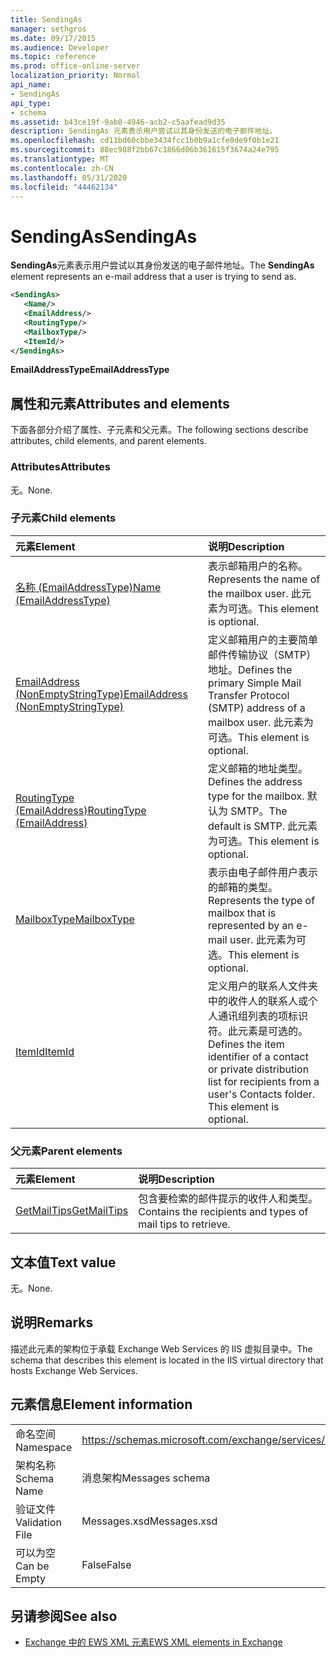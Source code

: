 ```yaml
---
title: SendingAs
manager: sethgros
ms.date: 09/17/2015
ms.audience: Developer
ms.topic: reference
ms.prod: office-online-server
localization_priority: Normal
api_name:
- SendingAs
api_type:
- schema
ms.assetid: b43ce19f-9ab0-4946-acb2-c5aafead9d35
description: SendingAs 元素表示用户尝试以其身份发送的电子邮件地址。
ms.openlocfilehash: cd11bd60cbbe3434fcc1b0b9a1cfe0de9f0b1e21
ms.sourcegitcommit: 88ec988f2bb67c1866d06b361615f3674a24e795
ms.translationtype: MT
ms.contentlocale: zh-CN
ms.lasthandoff: 05/31/2020
ms.locfileid: "44462134"
---
```

# <a name="sendingas"></a><span data-ttu-id="69ead-103">SendingAs</span><span class="sxs-lookup"><span data-stu-id="69ead-103">SendingAs</span></span>

<span data-ttu-id="69ead-104">**SendingAs**元素表示用户尝试以其身份发送的电子邮件地址。</span><span class="sxs-lookup"><span data-stu-id="69ead-104">The **SendingAs** element represents an e-mail address that a user is trying to send as.</span></span> 
  
```XML
<SendingAs>
   <Name/>
   <EmailAddress/>
   <RoutingType/>
   <MailboxType/>
   <ItemId/>
</SendingAs>
```

 <span data-ttu-id="69ead-105">**EmailAddressType**</span><span class="sxs-lookup"><span data-stu-id="69ead-105">**EmailAddressType**</span></span>
## <a name="attributes-and-elements"></a><span data-ttu-id="69ead-106">属性和元素</span><span class="sxs-lookup"><span data-stu-id="69ead-106">Attributes and elements</span></span>

<span data-ttu-id="69ead-107">下面各部分介绍了属性、子元素和父元素。</span><span class="sxs-lookup"><span data-stu-id="69ead-107">The following sections describe attributes, child elements, and parent elements.</span></span>
  
### <a name="attributes"></a><span data-ttu-id="69ead-108">Attributes</span><span class="sxs-lookup"><span data-stu-id="69ead-108">Attributes</span></span>

<span data-ttu-id="69ead-109">无。</span><span class="sxs-lookup"><span data-stu-id="69ead-109">None.</span></span>
  
### <a name="child-elements"></a><span data-ttu-id="69ead-110">子元素</span><span class="sxs-lookup"><span data-stu-id="69ead-110">Child elements</span></span>

|<span data-ttu-id="69ead-111">**元素**</span><span class="sxs-lookup"><span data-stu-id="69ead-111">**Element**</span></span>|<span data-ttu-id="69ead-112">**说明**</span><span class="sxs-lookup"><span data-stu-id="69ead-112">**Description**</span></span>|
|:-----|:-----|
|[<span data-ttu-id="69ead-113">名称 (EmailAddressType)</span><span class="sxs-lookup"><span data-stu-id="69ead-113">Name (EmailAddressType)</span></span>](name-emailaddresstype.md) <br/> |<span data-ttu-id="69ead-114">表示邮箱用户的名称。</span><span class="sxs-lookup"><span data-stu-id="69ead-114">Represents the name of the mailbox user.</span></span> <span data-ttu-id="69ead-115">此元素为可选。</span><span class="sxs-lookup"><span data-stu-id="69ead-115">This element is optional.</span></span>  <br/> |
|[<span data-ttu-id="69ead-116">EmailAddress (NonEmptyStringType)</span><span class="sxs-lookup"><span data-stu-id="69ead-116">EmailAddress (NonEmptyStringType)</span></span>](emailaddress-nonemptystringtype.md) <br/> |<span data-ttu-id="69ead-117">定义邮箱用户的主要简单邮件传输协议（SMTP）地址。</span><span class="sxs-lookup"><span data-stu-id="69ead-117">Defines the primary Simple Mail Transfer Protocol (SMTP) address of a mailbox user.</span></span> <span data-ttu-id="69ead-118">此元素为可选。</span><span class="sxs-lookup"><span data-stu-id="69ead-118">This element is optional.</span></span>  <br/> |
|[<span data-ttu-id="69ead-119">RoutingType (EmailAddress)</span><span class="sxs-lookup"><span data-stu-id="69ead-119">RoutingType (EmailAddress)</span></span>](routingtype-emailaddress.md) <br/> |<span data-ttu-id="69ead-120">定义邮箱的地址类型。</span><span class="sxs-lookup"><span data-stu-id="69ead-120">Defines the address type for the mailbox.</span></span> <span data-ttu-id="69ead-121">默认为 SMTP。</span><span class="sxs-lookup"><span data-stu-id="69ead-121">The default is SMTP.</span></span> <span data-ttu-id="69ead-122">此元素为可选。</span><span class="sxs-lookup"><span data-stu-id="69ead-122">This element is optional.</span></span>  <br/> |
|[<span data-ttu-id="69ead-123">MailboxType</span><span class="sxs-lookup"><span data-stu-id="69ead-123">MailboxType</span></span>](mailboxtype.md) <br/> |<span data-ttu-id="69ead-124">表示由电子邮件用户表示的邮箱的类型。</span><span class="sxs-lookup"><span data-stu-id="69ead-124">Represents the type of mailbox that is represented by an e-mail user.</span></span> <span data-ttu-id="69ead-125">此元素为可选。</span><span class="sxs-lookup"><span data-stu-id="69ead-125">This element is optional.</span></span>  <br/> |
|[<span data-ttu-id="69ead-126">ItemId</span><span class="sxs-lookup"><span data-stu-id="69ead-126">ItemId</span></span>](itemid.md) <br/> |<span data-ttu-id="69ead-p105">定义用户的联系人文件夹中的收件人的联系人或个人通讯组列表的项标识符。此元素是可选的。</span><span class="sxs-lookup"><span data-stu-id="69ead-p105">Defines the item identifier of a contact or private distribution list for recipients from a user's Contacts folder. This element is optional.</span></span>  <br/> |
   
### <a name="parent-elements"></a><span data-ttu-id="69ead-129">父元素</span><span class="sxs-lookup"><span data-stu-id="69ead-129">Parent elements</span></span>

|<span data-ttu-id="69ead-130">**元素**</span><span class="sxs-lookup"><span data-stu-id="69ead-130">**Element**</span></span>|<span data-ttu-id="69ead-131">**说明**</span><span class="sxs-lookup"><span data-stu-id="69ead-131">**Description**</span></span>|
|:-----|:-----|
|[<span data-ttu-id="69ead-132">GetMailTips</span><span class="sxs-lookup"><span data-stu-id="69ead-132">GetMailTips</span></span>](getmailtips.md) <br/> |<span data-ttu-id="69ead-133">包含要检索的邮件提示的收件人和类型。</span><span class="sxs-lookup"><span data-stu-id="69ead-133">Contains the recipients and types of mail tips to retrieve.</span></span>  <br/> |
   
## <a name="text-value"></a><span data-ttu-id="69ead-134">文本值</span><span class="sxs-lookup"><span data-stu-id="69ead-134">Text value</span></span>

<span data-ttu-id="69ead-135">无。</span><span class="sxs-lookup"><span data-stu-id="69ead-135">None.</span></span>
  
## <a name="remarks"></a><span data-ttu-id="69ead-136">说明</span><span class="sxs-lookup"><span data-stu-id="69ead-136">Remarks</span></span>

<span data-ttu-id="69ead-137">描述此元素的架构位于承载 Exchange Web Services 的 IIS 虚拟目录中。</span><span class="sxs-lookup"><span data-stu-id="69ead-137">The schema that describes this element is located in the IIS virtual directory that hosts Exchange Web Services.</span></span>
  
## <a name="element-information"></a><span data-ttu-id="69ead-138">元素信息</span><span class="sxs-lookup"><span data-stu-id="69ead-138">Element information</span></span>

|||
|:-----|:-----|
|<span data-ttu-id="69ead-139">命名空间</span><span class="sxs-lookup"><span data-stu-id="69ead-139">Namespace</span></span>  <br/> |https://schemas.microsoft.com/exchange/services/2006/messages  <br/> |
|<span data-ttu-id="69ead-140">架构名称</span><span class="sxs-lookup"><span data-stu-id="69ead-140">Schema Name</span></span>  <br/> |<span data-ttu-id="69ead-141">消息架构</span><span class="sxs-lookup"><span data-stu-id="69ead-141">Messages schema</span></span>  <br/> |
|<span data-ttu-id="69ead-142">验证文件</span><span class="sxs-lookup"><span data-stu-id="69ead-142">Validation File</span></span>  <br/> |<span data-ttu-id="69ead-143">Messages.xsd</span><span class="sxs-lookup"><span data-stu-id="69ead-143">Messages.xsd</span></span>  <br/> |
|<span data-ttu-id="69ead-144">可以为空</span><span class="sxs-lookup"><span data-stu-id="69ead-144">Can be Empty</span></span>  <br/> |<span data-ttu-id="69ead-145">False</span><span class="sxs-lookup"><span data-stu-id="69ead-145">False</span></span>  <br/> |
   
## <a name="see-also"></a><span data-ttu-id="69ead-146">另请参阅</span><span class="sxs-lookup"><span data-stu-id="69ead-146">See also</span></span>



- [<span data-ttu-id="69ead-147">Exchange 中的 EWS XML 元素</span><span class="sxs-lookup"><span data-stu-id="69ead-147">EWS XML elements in Exchange</span></span>](ews-xml-elements-in-exchange.md)

